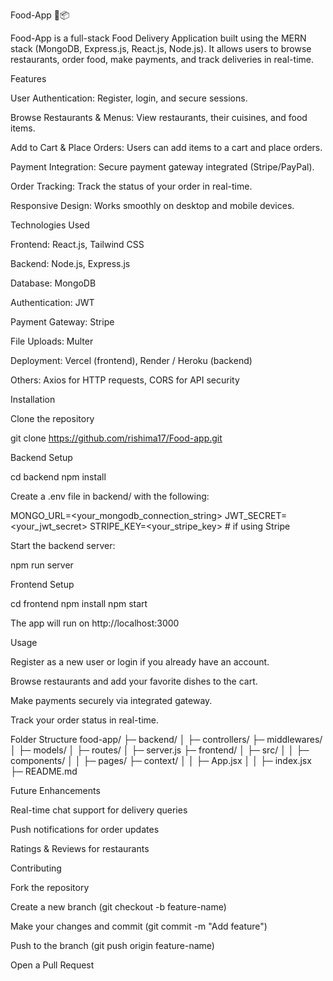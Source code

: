 Food-App 🍔📦

Food-App is a full-stack Food Delivery Application built using the MERN stack (MongoDB, Express.js, React.js, Node.js). It allows users to browse restaurants, order food, make payments, and track deliveries in real-time.


Features

User Authentication: Register, login, and secure sessions.

Browse Restaurants & Menus: View restaurants, their cuisines, and food items.

Add to Cart & Place Orders: Users can add items to a cart and place orders.

Payment Integration: Secure payment gateway integrated (Stripe/PayPal).

Order Tracking: Track the status of your order in real-time.

Responsive Design: Works smoothly on desktop and mobile devices.

Technologies Used

Frontend: React.js, Tailwind CSS

Backend: Node.js, Express.js

Database: MongoDB

Authentication: JWT

Payment Gateway: Stripe

File Uploads: Multer

Deployment: Vercel (frontend), Render / Heroku (backend)

Others: Axios for HTTP requests, CORS for API security

Installation

Clone the repository

git clone https://github.com/rishima17/Food-app.git


Backend Setup

cd backend
npm install


Create a .env file in backend/ with the following:

MONGO_URL=<your_mongodb_connection_string>
JWT_SECRET=<your_jwt_secret>
STRIPE_KEY=<your_stripe_key>  # if using Stripe


Start the backend server:

npm run server


Frontend Setup

cd frontend
npm install
npm start


The app will run on http://localhost:3000

Usage

Register as a new user or login if you already have an account.

Browse restaurants and add your favorite dishes to the cart.

Make payments securely via integrated gateway.

Track your order status in real-time.

Folder Structure
food-app/
├─ backend/
│  ├─ controllers/
   ├─ middlewares/
│  ├─ models/
│  ├─ routes/
│  ├─ server.js
├─ frontend/
│  ├─ src/
│  │  ├─ components/
│  │  ├─ pages/
      ├─ context/
│  │  ├─ App.jsx
│  │  ├─ index.jsx
├─ README.md



Future Enhancements

Real-time chat support for delivery queries

Push notifications for order updates

Ratings & Reviews for restaurants

Contributing

Fork the repository

Create a new branch (git checkout -b feature-name)

Make your changes and commit (git commit -m "Add feature")

Push to the branch (git push origin feature-name)

Open a Pull Request
